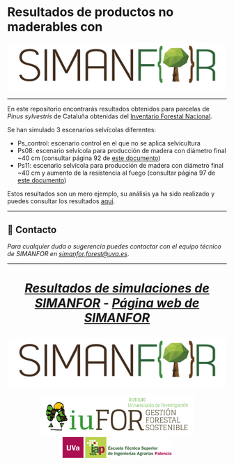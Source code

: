 # Resultados de productos no maderables con

<p align="center">
<img src="https://raw.githubusercontent.com/simanfor/web/main/logos/simanfor.png" alt="simanfor" width="500"/>
</p>

---


En este repositorio encontrarás resultados obtenidos para parcelas de *Pinus sylvestris* de Cataluña obtenidas del [Inventario Forestal Nacional](https://www.miteco.gob.es/es/biodiversidad/temas/inventarios-nacionales/inventario-forestal-nacional/default.aspx).

Se han simulado 3 escenarios selvícolas diferentes:
*   Ps_control: escenario control en el que no se aplica selvicultura
*   Ps08: escenario selvícola para producción de madera con diámetro final ~40 cm (consultar página 92 de [este documento](http://cpf.gencat.cat/web/.content/or_organismes/or04_centre_propietat_forestal/06-Publicacions/publicacions_tecniques/colleccions/orgest/models_de_gestio_forestal/orgest._models_de_gesti__per_als_boscos_de_pi_roig/docs/pi_roig.pdf))
*   Ps11: escenario selvícola para producción de madera con diámetro final ~40 cm y aumento de la resistencia al fuego (consultar página 97 de [este documento](http://cpf.gencat.cat/web/.content/or_organismes/or04_centre_propietat_forestal/06-Publicacions/publicacions_tecniques/colleccions/orgest/models_de_gestio_forestal/orgest._models_de_gesti__per_als_boscos_de_pi_roig/docs/pi_roig.pdf))

Estos resultados son un mero ejemplo, su análisis ya ha sido realizado y puedes consultar los resultados [aquí](https://8cfe.congresoforestal.es/sites/default/files/actas/8CFE-1017.pdf).

---

## :email: Contacto

*Para cualquier duda o sugerencia puedes contactar con el equipo técnico de SIMANFOR en simanfor.forest@uva.es*.

---

<h1 align="center" >

[*Resultados de simulaciones de SIMANFOR*](https://github.com/simanfor/resultados) - [*Página web de SIMANFOR*](https://www.simanfor.es/)

</h1>


<p align="center">
<img src="https://raw.githubusercontent.com/simanfor/web/main/logos/simanfor.png" alt="simanfor" width="500"/>
</p>

<p align="center">
<img src="https://raw.githubusercontent.com/simanfor/web/main/logos/iufor.png" alt="iufor" width="350"/>
<img src="https://raw.githubusercontent.com/simanfor/web/main/logos/UVa-ETSIIAA.png" alt="uva_etsiiaa" width="250"/>
</p>
